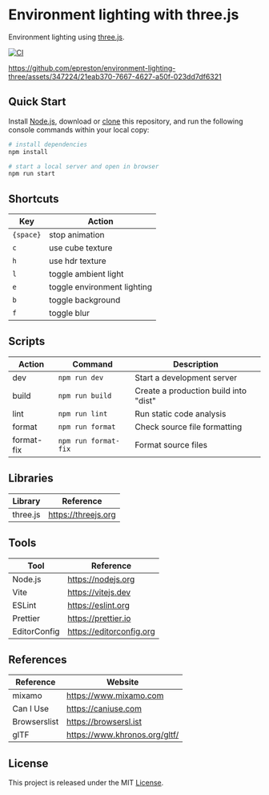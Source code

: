 # Environment lighting with three.js

Environment lighting using [three.js](https://threejs.org/).

[![CI][ci-badge]][ci-url]

https://github.com/epreston/environment-lighting-three/assets/347224/21eab370-7667-4627-a50f-023dd7df6321

## Quick Start

Install [Node.js](https://nodejs.org/en/download/), download or [clone](https://docs.github.com/en/repositories/creating-and-managing-repositories/cloning-a-repository) this repository, and run the following console commands within your local copy:

```bash
# install dependencies
npm install

# start a local server and open in browser
npm run start
```

## Shortcuts

| Key       | Action                      |
| --------- | --------------------------- |
| `{space}` | stop animation              |
| `c`       | use cube texture            |
| `h`       | use hdr texture             |
| `l`       | toggle ambient light        |
| `e`       | toggle environment lighting |
| `b`       | toggle background           |
| `f`       | toggle blur                 |

## Scripts

| Action     | Command              | Description                           |
| ---------- | -------------------- | ------------------------------------- |
| dev        | `npm run dev`        | Start a development server            |
| build      | `npm run build`      | Create a production build into "dist" |
| lint       | `npm run lint`       | Run static code analysis              |
| format     | `npm run format`     | Check source file formatting          |
| format-fix | `npm run format-fix` | Format source files                   |

## Libraries

| Library  | Reference           |
| -------- | ------------------- |
| three.js | https://threejs.org |

## Tools

| Tool         | Reference                |
| ------------ | ------------------------ |
| Node.js      | https://nodejs.org       |
| Vite         | https://vitejs.dev       |
| ESLint       | https://eslint.org       |
| Prettier     | https://prettier.io      |
| EditorConfig | https://editorconfig.org |

## References

| Reference    | Website                       |
| ------------ | ----------------------------- |
| mixamo       | https://www.mixamo.com        |
| Can I Use    | https://caniuse.com           |
| Browserslist | https://browsersl.ist         |
| glTF         | https://www.khronos.org/gltf/ |

## License

This project is released under the MIT [License](LICENSE).

[ci-badge]: https://github.com/epreston/environment-lighting-three/actions/workflows/ci.yml/badge.svg
[ci-url]: https://github.com/epreston/environment-lighting-three/actions
